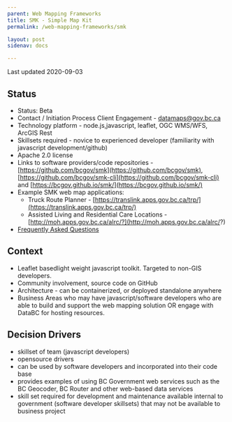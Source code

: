 ```yaml
---
parent: Web Mapping Frameworks
title: SMK - Simple Map Kit 
permalink: /web-mapping-frameworks/smk

layout: post
sidenav: docs

---
```


Last updated 2020-09-03

## Status

* Status: Beta
* Contact / Initiation Process	Client Engagement -  [datamaps@gov.bc.ca](mailto:datamaps@gov.bc.ca)
* Technology platform - node.js,javascript, leaflet, OGC WMS/WFS, ArcGIS Rest
* Skillsets required - novice to experienced developer (familiarity with javascript development/github)
* Apache 2.0 license
* Links to software providers/code repositories - [https://github.com/bcgov/smk](https://github.com/bcgov/smk),  [https://github.com/bcgov/smk-cli](https://github.com/bcgov/smk-cli) and [https://bcgov.github.io/smk/](https://bcgov.github.io/smk/)
* Example SMK web map applications:  
  - Truck Route Planner - [https://translink.apps.gov.bc.ca/trp/](https://translink.apps.gov.bc.ca/trp/)
  - Assisted Living and Residential Care Locations - [http://moh.apps.gov.bc.ca/alrc/?](http://moh.apps.gov.bc.ca/alrc/?)
 * [Frequently Asked Questions](https://github.com/bcgov/smk-cli/wiki/Simple-Map-Kit-Editor-FAQs)

## Context

* Leaflet basedlight weight javascript toolkit. Targeted to non-GIS developers.
* Community involvement, source code on GitHub
* Architecture - can be containerized, or deployed standalone anywhere
* Business Areas who may have javascript/software developers who are able to build and support the web mapping solution OR engage with DataBC for hosting resources.

## Decision Drivers

* skillset of team (javascript developers)
* opensource drivers
* can be used by software developers and incorporated into their code base
* provides examples of using BC Government web services such as the BC Geocoder, BC Router and other web-based data services
* skill set required for development and maintenance available internal to government (software developer skillsets) that may not be available to business project

